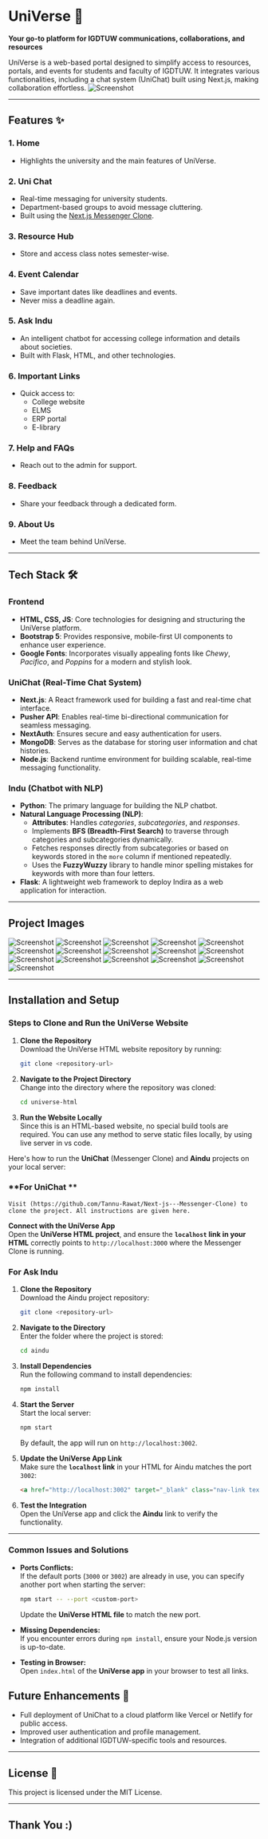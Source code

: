 
# UniVerse 🌌  
**Your go-to platform for IGDTUW communications, collaborations, and resources**  

UniVerse is a web-based portal designed to simplify access to resources, portals, and events for students and faculty of IGDTUW. It integrates various functionalities, including a chat system (UniChat) built using Next.js, making collaboration effortless.
![Screenshot](https://github.com/Tannu-Rawat/UNIVERSE/blob/main/Screenshot%202024-11-12%20160336.png)

---

## Features ✨  
### 1. **Home**  
- Highlights the university and the main features of UniVerse.

### 2. **Uni Chat**  
- Real-time messaging for university students.  
- Department-based groups to avoid message cluttering.  
- Built using the [Next.js Messenger Clone](https://github.com/Tannu-Rawat/Next-js---Messenger-Clone).  

### 3. **Resource Hub**  
- Store and access class notes semester-wise.  

### 4. **Event Calendar**  
- Save important dates like deadlines and events.  
- Never miss a deadline again.  

### 5. **Ask Indu**  
- An intelligent chatbot for accessing college information and details about societies.  
- Built with Flask, HTML, and other technologies.  

### 6. **Important Links**  
- Quick access to:  
  - College website  
  - ELMS  
  - ERP portal  
  - E-library  

### 7. **Help and FAQs**  
- Reach out to the admin for support.  

### 8. **Feedback**  
- Share your feedback through a dedicated form.  

### 9. **About Us**  
- Meet the team behind UniVerse.   

---


## **Tech Stack 🛠️**

### **Frontend**  
- **HTML, CSS, JS**: Core technologies for designing and structuring the UniVerse platform.  
- **Bootstrap 5**: Provides responsive, mobile-first UI components to enhance user experience.  
- **Google Fonts**: Incorporates visually appealing fonts like *Chewy*, *Pacifico*, and *Poppins* for a modern and stylish look.  

### **UniChat (Real-Time Chat System)**  
- **Next.js**: A React framework used for building a fast and real-time chat interface.  
- **Pusher API**: Enables real-time bi-directional communication for seamless messaging.  
- **NextAuth**: Ensures secure and easy authentication for users.  
- **MongoDB**: Serves as the database for storing user information and chat histories.
- **Node.js**: Backend runtime environment for building scalable, real-time messaging functionality.

### **Indu (Chatbot with NLP)**  
- **Python**: The primary language for building the NLP chatbot.  
- **Natural Language Processing (NLP)**:  
  - **Attributes**: Handles *categories*, *subcategories*, and *responses*.  
  - Implements **BFS (Breadth-First Search)** to traverse through categories and subcategories dynamically.  
  - Fetches responses directly from subcategories or based on keywords stored in the `more` column if mentioned repeatedly.  
  - Uses the **FuzzyWuzzy** library to handle minor spelling mistakes for keywords with more than four letters.  
- **Flask**: A lightweight web framework to deploy Indira as a web application for interaction.

---

## Project Images

![Screenshot](https://github.com/Tannu-Rawat/UNIVERSE/blob/main/Screenshot%202024-11-12%20160336.png)
![Screenshot](https://github.com/Tannu-Rawat/UNIVERSE/blob/main/Screenshot%202024-11-12%20160408.png)
![Screenshot](https://github.com/Tannu-Rawat/UNIVERSE/blob/main/Screenshot%202024-11-12%20160545.png)
![Screenshot](https://github.com/Tannu-Rawat/UNIVERSE/blob/main/Screenshot%202024-11-12%20160643.png)
![Screenshot](https://github.com/Tannu-Rawat/UNIVERSE/blob/main/Screenshot%202024-11-12%20160717.png)
![Screenshot](https://github.com/Tannu-Rawat/UNIVERSE/blob/main/Screenshot%202024-11-12%20160559.png)
![Screenshot](https://github.com/Tannu-Rawat/UNIVERSE/blob/main/Screenshot%202024-11-12%20160744.png)
![Screenshot](https://github.com/Tannu-Rawat/UNIVERSE/blob/main/Screenshot%202024-11-12%20160751.png)
![Screenshot](https://github.com/Tannu-Rawat/UNIVERSE/blob/main/Screenshot%202024-11-12%20160806.png)
![Screenshot](https://github.com/Tannu-Rawat/UNIVERSE/blob/main/Screenshot%202024-11-12%20160858.png)
![Screenshot](https://github.com/Tannu-Rawat/UNIVERSE/blob/main/Screenshot%202024-11-12%20161143.png)
![Screenshot](https://github.com/Tannu-Rawat/UNIVERSE/blob/main/Screenshot%202024-11-12%20161152.png)
![Screenshot](https://github.com/Tannu-Rawat/UNIVERSE/blob/main/Screenshot%202024-11-12%20161203.png)
![Screenshot](https://github.com/Tannu-Rawat/UNIVERSE/blob/main/Screenshot%202024-11-12%20161210.png)
![Screenshot](https://github.com/Tannu-Rawat/UNIVERSE/blob/main/Screenshot%202024-11-12%20161229.png)
![Screenshot](https://github.com/Tannu-Rawat/UNIVERSE/blob/main/Screenshot%202024-11-12%20161237.png)



---

## Installation and Setup

### **Steps to Clone and Run the UniVerse  Website**

1. **Clone the Repository**  
   Download the UniVerse HTML website repository by running:
   ```bash
   git clone <repository-url>
   ```

2. **Navigate to the Project Directory**  
   Change into the directory where the repository was cloned:
   ```bash
   cd universe-html
   ```

3. **Run the Website Locally**  
   Since this is an HTML-based website, no special build tools are required. You can use any method to serve static files locally, by using live server in vs code.

Here's how to run the **UniChat** (Messenger Clone) and **Aindu** projects on your local server:

### **For UniChat **
    Visit (https://github.com/Tannu-Rawat/Next-js---Messenger-Clone) to clone the project. All instructions are given here.
  **Connect with the UniVerse App**  
   Open the **UniVerse HTML project**, and ensure the **`localhost` link in your HTML** correctly points to `http://localhost:3000` where the Messenger Clone is running.  

### **For Ask Indu**

1. **Clone the Repository**  
   Download the Aindu project repository:
   ```bash
   git clone <repository-url>
   ```

2. **Navigate to the Directory**  
   Enter the folder where the project is stored:
   ```bash
   cd aindu
   ```

3. **Install Dependencies**  
   Run the following command to install dependencies:
   ```bash
   npm install
   ```

4. **Start the Server**  
   Start the local server:
   ```bash
   npm start
   ```
   By default, the app will run on `http://localhost:3002`.

5. **Update the UniVerse App Link**  
   Make sure the **`localhost` link** in your HTML for Aindu matches the port `3002`:
   ```html
   <a href="http://localhost:3002" target="_blank" class="nav-link text-white">Aindu</a>
   ```

6. **Test the Integration**  
   Open the UniVerse app and click the **Aindu** link to verify the functionality.

---

### **Common Issues and Solutions**

- **Ports Conflicts:**  
  If the default ports (`3000` or `3002`) are already in use, you can specify another port when starting the server:
  ```bash
  npm start -- --port <custom-port>
  ```
  Update the **UniVerse HTML file** to match the new port.

- **Missing Dependencies:**  
  If you encounter errors during `npm install`, ensure your Node.js version is up-to-date.

- **Testing in Browser:**  
  Open `index.html` of the **UniVerse app** in your browser to test all links.

## Future Enhancements 🌟  

- Full deployment of UniChat to a cloud platform like Vercel or Netlify for public access.  
- Improved user authentication and profile management.  
- Integration of additional IGDTUW-specific tools and resources.  

---

## License 📜  
This project is licensed under the MIT License.  

---
## Thank You :)


